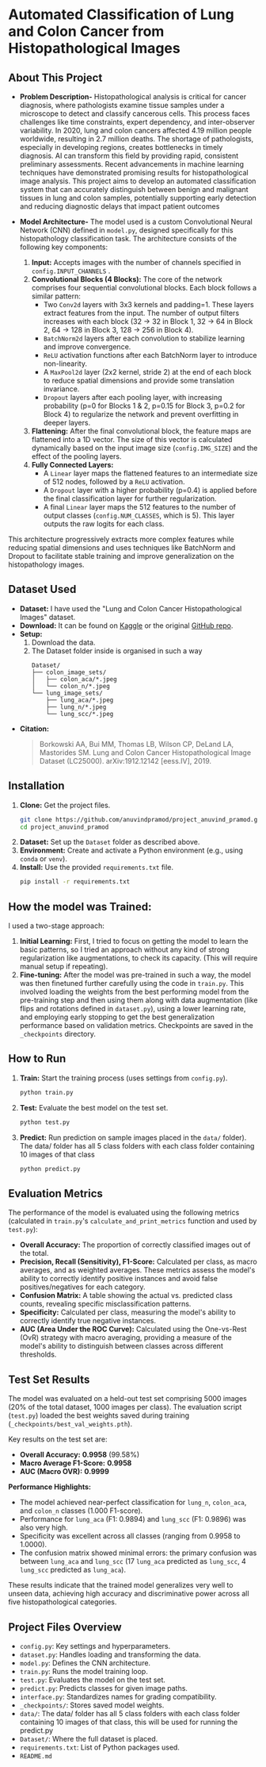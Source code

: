 # Automated Classification of Lung and Colon Cancer from Histopathological Images

## About This Project

* **Problem Description-**
Histopathological analysis is critical for cancer diagnosis, where pathologists examine tissue samples under a microscope to detect and classify cancerous cells. This process faces challenges like time constraints, expert dependency, and inter-observer variability. In 2020, lung and colon cancers affected 4.19 million people worldwide, resulting in 2.7 million deaths. The shortage of pathologists, especially in developing regions, creates bottlenecks in timely diagnosis.
AI can transform this field by providing rapid, consistent preliminary assessments. Recent advancements in machine learning techniques have demonstrated promising results for histopathological image analysis. This project aims to develop an automated classification system that can accurately distinguish between benign and malignant tissues in lung and colon samples, potentially supporting early detection and reducing diagnostic delays that impact patient outcomes


* **Model Architecture-**
The model used is a custom Convolutional Neural Network (CNN) defined in `model.py`, designed specifically for this histopathology classification task. The architecture consists of the following key components:
    1.  **Input:** Accepts images with the number of channels specified in `config.INPUT_CHANNELS` .
    2.  **Convolutional Blocks (4 Blocks):** The core of the network comprises four sequential convolutional blocks. Each block follows a similar pattern:
        * Two `Conv2d` layers with 3x3 kernels and padding=1. These layers extract features from the input. The number of output filters increases with each block (32 -> 32 in Block 1, 32 -> 64 in Block 2, 64 -> 128 in Block 3, 128 -> 256 in Block 4).
        * `BatchNorm2d` layers after each convolution to stabilize learning and improve convergence.
        * `ReLU` activation functions after each BatchNorm layer to introduce non-linearity.
        * A `MaxPool2d` layer (2x2 kernel, stride 2) at the end of each block to reduce spatial dimensions and provide some translation invariance.
        * `Dropout` layers after each pooling layer, with increasing probability (p=0 for Blocks 1 & 2, p=0.15 for Block 3, p=0.2 for Block 4) to regularize the network and prevent overfitting in deeper layers.
    3.  **Flattening:** After the final convolutional block, the feature maps are flattened into a 1D vector. The size of this vector is calculated dynamically based on the input image size (`config.IMG_SIZE`) and the effect of the pooling layers.
    4.  **Fully Connected Layers:**
        * A `Linear` layer maps the flattened features to an intermediate size of 512 nodes, followed by a `ReLU` activation.
        * A `Dropout` layer with a higher probability (p=0.4) is applied before the final classification layer for further regularization.
        * A final `Linear` layer maps the 512 features to the number of output classes (`config.NUM_CLASSES`, which is 5). This layer outputs the raw logits for each class.

This architecture progressively extracts more complex features while reducing spatial dimensions and uses techniques like BatchNorm and Dropout to facilitate stable training and improve generalization on the histopathology images.

## Dataset Used

* **Dataset:** I have used the "Lung and Colon Cancer Histopathological Images" dataset.
* **Download:** It can be found on [Kaggle](https://www.kaggle.com/datasets/andrewmvd/lung-and-colon-cancer-histopathological-images) or the original [GitHub repo](https://github.com/tampapath/lung_colon_image_set).
* **Setup:**
    1.  Download the data.
    2. The Dataset folder inside is organised in such a way 
        ```
        Dataset/
        ├── colon_image_sets/
        │   ├── colon_aca/*.jpeg
        │   └── colon_n/*.jpeg
        └── lung_image_sets/
            ├── lung_aca/*.jpeg
            ├── lung_n/*.jpeg
            └── lung_scc/*.jpeg
        ```
* **Citation:**
    > Borkowski AA, Bui MM, Thomas LB, Wilson CP, DeLand LA, Mastorides SM. Lung and Colon Cancer Histopathological Image Dataset (LC25000). arXiv:1912.12142 \[eess.IV], 2019.

## Installation

1.  **Clone:** Get the project files.
    ```bash
    git clone https://github.com/anuvindpramod/project_anuvind_pramod.git
    cd project_anuvind_pramod
    ```
2.  **Dataset:** Set up the `Dataset` folder as described above.
3.  **Environment:** Create and activate a Python environment (e.g., using `conda` or `venv`).
4.  **Install:** Use the provided `requirements.txt` file.
    ```bash
    pip install -r requirements.txt
    ```

## How the model was Trained:

I used a two-stage approach:

1.  **Initial Learning:** First, I tried to focus on getting the model to learn the basic patterns, so I tried an approach without any kind of strong regularization like augmentations, to check its capacity. (This will require manual setup if repeating).
2.  **Fine-tuning:** After the model was pre-trained in such a way, the model was then finetuned further carefully using the code in `train.py`. This involved loading the weights from the best performing model from the pre-training step and then using them along with data augmentation (like flips and rotations defined in `dataset.py`), using a lower learning rate, and employing early stopping to get the best generalization performance based on validation metrics. Checkpoints are saved in the `_checkpoints` directory.

## How to Run

1.  **Train:** Start the training process (uses settings from `config.py`).
    ```bash
    python train.py
    ```
2.  **Test:** Evaluate the best model on the test set.
    ```bash
    python test.py
    ```
3.  **Predict:** Run prediction on sample images placed in the `data/` folder). The data/ folder has all 5 class folders with each class folder containing 10 images of that class
    ```bash
    python predict.py
    ```


## Evaluation Metrics

The performance of the model is evaluated using the following metrics (calculated in `train.py`'s `calculate_and_print_metrics` function and used by `test.py`):

* **Overall Accuracy:** The proportion of correctly classified images out of the total.
* **Precision, Recall (Sensitivity), F1-Score:** Calculated per class, as macro averages, and as weighted averages. These metrics assess the model's ability to correctly identify positive instances and avoid false positives/negatives for each category.
* **Confusion Matrix:** A table showing the actual vs. predicted class counts, revealing specific misclassification patterns.
* **Specificity:** Calculated per class, measuring the model's ability to correctly identify true negative instances.
* **AUC (Area Under the ROC Curve):** Calculated using the One-vs-Rest (OvR) strategy with macro averaging, providing a measure of the model's ability to distinguish between classes across different thresholds.

## Test Set Results

The model was evaluated on a held-out test set comprising 5000 images (20% of the total dataset, 1000 images per class). The evaluation script (`test.py`) loaded the best weights saved during training (`_checkpoints/best_val_weights.pth`).

Key results on the test set are:

* **Overall Accuracy:** **0.9958** (99.58%)
* **Macro Average F1-Score:** **0.9958**
* **AUC (Macro OVR):** **0.9999**

**Performance Highlights:**

* The model achieved near-perfect classification for `lung_n`, `colon_aca`, and `colon_n` classes (1.000 F1-score).
* Performance for `lung_aca` (F1: 0.9894) and `lung_scc` (F1: 0.9896) was also very high.
* Specificity was excellent across all classes (ranging from 0.9958 to 1.0000).
* The confusion matrix showed minimal errors: the primary confusion was between `lung_aca` and `lung_scc` (17 `lung_aca` predicted as `lung_scc`, 4 `lung_scc` predicted as `lung_aca`).

These results indicate that the trained model generalizes very well to unseen data, achieving high accuracy and discriminative power across all five histopathological categories.

## Project Files Overview

* `config.py`: Key settings and hyperparameters.
* `dataset.py`: Handles loading and transforming the data.
* `model.py`: Defines the CNN architecture.
* `train.py`: Runs the model training loop.
* `test.py`: Evaluates the model on the test set.
* `predict.py`: Predicts classes for given image paths.
* `interface.py`: Standardizes names for grading compatibility.
* `_checkpoints/`: Stores saved model weights.
* `data/`: The data/ folder has all 5 class folders with each class folder containing 10 images of that class, this will be used for running the predict.py
* `Dataset/`: Where the full dataset is placed.
* `requirements.txt`: List of Python packages used.
* `README.md`
